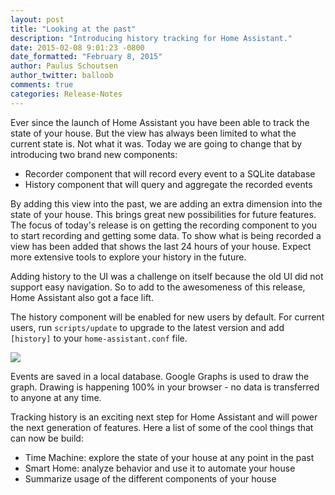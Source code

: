 ```yaml
---
layout: post
title: "Looking at the past"
description: "Introducing history tracking for Home Assistant."
date: 2015-02-08 9:01:23 -0800
date_formatted: "February 8, 2015"
author: Paulus Schoutsen
author_twitter: balloob
comments: true
categories: Release-Notes
---
```


Ever since the launch of Home Assistant you have been able to track the state of your house. But the view has always been limited to what the current state is. Not what it was. Today we are going to change that by introducing two brand new components:

* Recorder component that will record every event to a SQLite database
* History component that will query and aggregate the recorded events

By adding this view into the past, we are adding an extra dimension into the state of your house. This brings great new possibilities for future features. The focus of today's release is on getting the recording component to you to start recording and getting some data. To show what is being recorded a view has been added that shows the last 24 hours of your house. Expect more extensive tools to explore your history in the future.

Adding history to the UI was a challenge on itself because the old UI did not support easy navigation. So to add to the awesomeness of this release, Home Assistant also got a face lift.

The history component will be enabled for new users by default. For current users, run `scripts/update` to upgrade to the latest version and add `[history]` to your `home-assistant.conf` file.

<p class='img'>
  <a href='{{site_root}}/images/screenshots/component_history_24h.png'>
    <img src='{{site_root}}/images/screenshots/component_history_24h.png' />
  </a>
</p>

<div class='note'>
Events are saved in a local database. Google Graphs is used to draw the graph. Drawing is happening 100% in your browser - no data is transferred to anyone at any time.
</div>

<!--more-->

Tracking history is an exciting next step for Home Assistant and will power the next generation of features. Here a list of some of the cool things that can now be build:

 - Time Machine: explore the state of your house at any point in the past
 - Smart Home: analyze behavior and use it to automate your house
 - Summarize usage of the different components of your house
